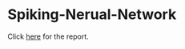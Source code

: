 # Spiking-Nerual-Network

Click [here](https://github.com/zytyz/Spiking-Nerual-Network/report.pdf) for the report.
